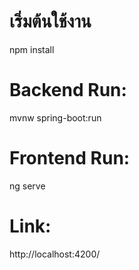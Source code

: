 # เริ่มต้นใช้งาน
npm install

# Backend Run:
mvnw spring-boot:run

# Frontend Run:
ng serve

# Link:
http://localhost:4200/

